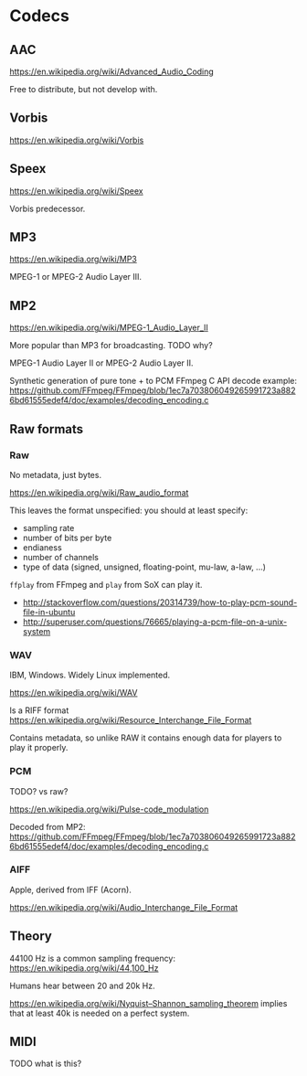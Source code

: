# Codecs

## AAC

<https://en.wikipedia.org/wiki/Advanced_Audio_Coding>

Free to distribute, but not develop with.

## Vorbis

<https://en.wikipedia.org/wiki/Vorbis>

## Speex

<https://en.wikipedia.org/wiki/Speex>

Vorbis predecessor.

## MP3

<https://en.wikipedia.org/wiki/MP3>

MPEG-1 or MPEG-2 Audio Layer III.

## MP2

<https://en.wikipedia.org/wiki/MPEG-1_Audio_Layer_II>

More popular than MP3 for broadcasting. TODO why?

MPEG-1 Audio Layer II or MPEG-2 Audio Layer II.

Synthetic generation of pure tone + to PCM FFmpeg C API decode example: <https://github.com/FFmpeg/FFmpeg/blob/1ec7a703806049265991723a8826bd61555edef4/doc/examples/decoding_encoding.c>

## Raw formats

### Raw

No metadata, just bytes.

<https://en.wikipedia.org/wiki/Raw_audio_format>

This leaves the format unspecified: you should at least specify:

- sampling rate
- number of bits per byte
- endianess
- number of channels
- type of data (signed, unsigned, floating-point, mu-law, a-law, ...)

`ffplay` from FFmpeg and `play` from SoX can play it.

- <http://stackoverflow.com/questions/20314739/how-to-play-pcm-sound-file-in-ubuntu>
- <http://superuser.com/questions/76665/playing-a-pcm-file-on-a-unix-system>

### WAV

IBM, Windows. Widely Linux implemented.

<https://en.wikipedia.org/wiki/WAV>

Is a RIFF format <https://en.wikipedia.org/wiki/Resource_Interchange_File_Format>

Contains metadata, so unlike RAW it contains enough data for players to play it properly.

### PCM

TODO? vs raw?

<https://en.wikipedia.org/wiki/Pulse-code_modulation>

Decoded from MP2: <https://github.com/FFmpeg/FFmpeg/blob/1ec7a703806049265991723a8826bd61555edef4/doc/examples/decoding_encoding.c>

### AIFF

Apple, derived from IFF (Acorn).

<https://en.wikipedia.org/wiki/Audio_Interchange_File_Format>

## Theory

44100 Hz is a common sampling frequency: <https://en.wikipedia.org/wiki/44,100_Hz>

Humans hear between 20 and 20k Hz.

https://en.wikipedia.org/wiki/Nyquist–Shannon_sampling_theorem implies that at least 40k is needed on a perfect system.

## MIDI

TODO what is this?
